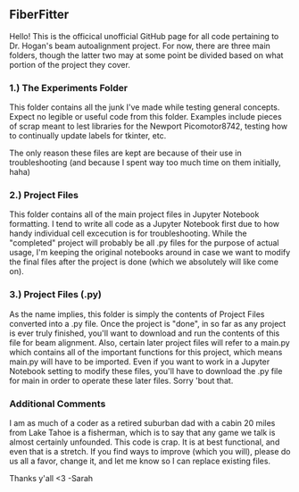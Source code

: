 ## FiberFitter

Hello! This is the officical unofficial GitHub page for all code pertaining to Dr. Hogan's beam autoalignment project. For now, there are three main folders, though the latter two may at some point be divided based on what portion of the project they cover.

### 1.) The Experiments Folder
This folder contains all the junk I've made while testing general concepts. Expect no legible or useful code from this folder. Examples include pieces of scrap meant to lest libraries for the Newport Picomotor8742, testing how to continually update labels for tkinter, etc. 

The only reason these files are kept are because of their use in troubleshooting (and because I spent way too much time on them initially, haha)

### 2.) Project Files
This folder contains all of the main project files in Jupyter Notebook formatting. I tend to write all code as a Jupyter Notebook first due to how handy individual cell excecution is for troubleshooting. While the "completed" project will probably be all .py files for the purpose of actual usage, I'm keeping the original notebooks around in case we want to modify the final files after the project is done (which we absolutely will like come on).

### 3.) Project Files (.py)
As the name implies, this folder is simply the contents of Project Files converted into a .py file. Once the project is "done", in so far as any project is ever truly finished, you'll want to download and run the contents of this file for beam alignment. Also, certain later project files will refer to a main.py which contains all of the important functions for this project, which means main.py will have to be imported. Even if you want to work in a Jupyter Notebook setting to modify these files, you'll have to download the .py file for main in order to operate these later files. Sorry 'bout that.

### Additional Comments
I am as much of a coder as a retired suburban dad with a cabin 20 miles from Lake Tahoe is a fisherman, which is to say that any game we talk is almost certainly unfounded. This code is crap. It is at best functional, and even that is a stretch. If you find ways to improve (which you will), please do us all a favor, change it, and let me know so I can replace existing files.

Thanks y'all <3
-Sarah
